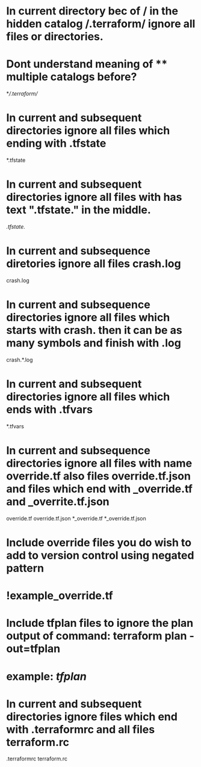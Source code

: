 # In current directory bec of / in the hidden catalog /.terraform/ ignore all files or directories.
# Dont understand meaning of ** multiple catalogs before? 
**/.terraform/*

# In current and subsequent directories ignore all files which ending with .tfstate
*.tfstate
# In current and subsequent directories ignore all files with has text ".tfstate." in the middle.
*.tfstate.*

# In current and subsequence diretories ignore all files crash.log
crash.log
# In current and subsequence directories ignore all files which starts with crash. then it can be as many symbols and finish with .log
crash.*.log

# In current and subsequent directories ignore all files which ends with .tfvars
*.tfvars

# In current and subsequence directories ignore all files with name override.tf also files override.tf.json and files which end with _override.tf and _overrite.tf.json
override.tf
override.tf.json
*_override.tf
*_override.tf.json

# Include override files you do wish to add to version control using negated pattern
#
# !example_override.tf

# Include tfplan files to ignore the plan output of command: terraform plan -out=tfplan
# example: *tfplan*

# In current and subsequent directories ignore files which end with .terraformrc and all files terraform.rc 
.terraformrc
terraform.rc






